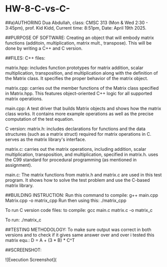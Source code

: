 # HW-8-C-vs-C-
##a)AUTHORING
Dua Abdullah, class: CMSC 313 (Mon & Wed 2:30 - 3:45pm), prof. Kid Kidd, Current time: 8:51pm, Date: April 19th 2025. 

##PURPOSE OF SOFTWARE:
Creating an object that will embody matrix functions (additoin, multiplication, matrix mult., transpose). This will be done by writing a C++ and C version. 

##FILES: 
C++ files: 

matrix.hpp: includes function prototypes for matrix addition, scalar multiplication, transposition, and multiplication along with the definition of the Matrix class. It specifies the proper behavior of the matrix object.

matrix.cpp: carries out the member functions of the Matrix class specified in Matrix.hpp. This features object-oriented C++ logic for all supported matrix operations.

main.cpp: A test driver that builds Matrix objects and shows how the matrix class works. It contains more example operations as well as the precise computation of the test equation.

C version: 
matrix.h: includes declarations for functions and the data structures (such as a matrix struct) required for matrix operations in C. serves as the matrix library's interface.

matrix.c: carries out the matrix operations, including addition, scalar multiplication, transposition, and multiplication, specified in matrix.h. uses the C99 standard for procedural programming (as mentioned in assignment).

main.c: The matrix functions from matrix.h and matrix.c are used in this test program. It shows how to solve the test problem and use the C-based matrix library.

##BUILDING INSTRUCTION: 
Run this command to compile: g++ main.cpp Matrix.cpp -o matrix_cpp
Run then using this: ./matrix_cpp

To run C version code files: 
to compile: gcc main.c matrix.c -o matrix_c

To run: ./matrix_c

##TESTING METHODOLOGY: 
To make sure output was correct in both versions and to check if it gives same answer over and over i tested this matrix equ.: D = A + (3 * B) * C^T

##SCREENSHOT: 

![Execution Screenshot](

